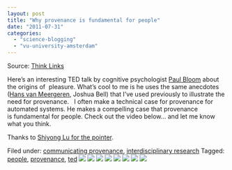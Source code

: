 ```yaml
---
layout: post
title: "Why provenance is fundamental for people"
date: "2011-07-31"
categories: 
  - "science-blogging"
  - "vu-university-amsterdam"
---
```


Source: [Think Links](http://thinklinks.wordpress.com/feed/)

Here’s an interesting TED talk by cognitive psychologist [Paul Bloom](http://en.wikipedia.org/wiki/Paul_Bloom_(psychologist)) about the origins of  pleasure. What’s cool to me is he uses the same anecdotes ([Hans van Meergeren](http://thinklinks.wordpress.com/2008/12/02/paul-on-provenance/), Joshua Bell) that I’ve used previously to illustrate the need for provenance.   I often make a technical case for provenance for automated systems. He makes a compelling case that provenance is fundamental for people. Check out the video below… and let me know what you think.

Thanks to [Shiyong Lu for the pointer](http://mailman.ecs.soton.ac.uk/pipermail/provenance-challenge-ipaw-info/2011-July/000211.html).

  
Filed under: [communicating provenance](http://thinklinks.wordpress.com/category/communicating-provenance/), [interdisciplinary research](http://thinklinks.wordpress.com/category/interdisciplinary-research/) Tagged: [people](http://thinklinks.wordpress.com/tag/people/), [provenance](http://thinklinks.wordpress.com/tag/provenance/), [ted](http://thinklinks.wordpress.com/tag/ted/) [![](http://feeds.wordpress.com/1.0/comments/thinklinks.wordpress.com/317/)](http://feeds.wordpress.com/1.0/gocomments/thinklinks.wordpress.com/317/) [![](http://feeds.wordpress.com/1.0/delicious/thinklinks.wordpress.com/317/)](http://feeds.wordpress.com/1.0/godelicious/thinklinks.wordpress.com/317/) [![](http://feeds.wordpress.com/1.0/facebook/thinklinks.wordpress.com/317/)](http://feeds.wordpress.com/1.0/gofacebook/thinklinks.wordpress.com/317/) [![](http://feeds.wordpress.com/1.0/twitter/thinklinks.wordpress.com/317/)](http://feeds.wordpress.com/1.0/gotwitter/thinklinks.wordpress.com/317/) [![](http://feeds.wordpress.com/1.0/stumble/thinklinks.wordpress.com/317/)](http://feeds.wordpress.com/1.0/gostumble/thinklinks.wordpress.com/317/) [![](http://feeds.wordpress.com/1.0/digg/thinklinks.wordpress.com/317/)](http://feeds.wordpress.com/1.0/godigg/thinklinks.wordpress.com/317/) [![](http://feeds.wordpress.com/1.0/reddit/thinklinks.wordpress.com/317/)](http://feeds.wordpress.com/1.0/goreddit/thinklinks.wordpress.com/317/) ![](http://stats.wordpress.com/b.gif?host=thinklinks.wordpress.com&blog=5274753&post=317&subd=thinklinks&ref=&feed=1)
